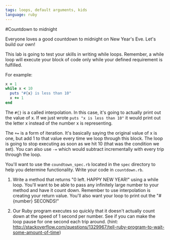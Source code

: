 ```yaml
---
tags: loops, default arguments, kids
language: ruby
---
```


#Countdown to midnight

Everyone loves a good countdown to midnight on New Year's Eve. Let's build our own! 


This lab is going to test your skills in writing while loops. Remember, a while loop will execute your block of code only while your defined requirement is fulfilled. 

For example:

```RUBY
x = 1
while x < 10
  puts "#{x} is less than 10"
  x += 1
end
```

The `#{}` is a called interpolation. In this case, it's going to actually print out the value of x. If we just wrote `puts "x is less than 10"` it would print out the letter x instead of the number x is representing.

The `+=` is a form of iteration. It's basically saying the original value of x is one, but add 1 to that value every time we loop through this block. The loop is going to stop executing as soon as we hit 10 (that was the condition we set). You can also use `-=` which would subtract incrementally with every trip through the loop.

You'll want to use the `coundtown_spec.rb` located in the `spec` directory to help you determine functionality. Write your code in `countdown.rb`.

1. Write a method that returns "0 left. HAPPY NEW YEAR!" using a while loop. You'll want to be able to pass any infinitely large number to your method and have it count down. Remember to use interpolation is creating your return value. You'll also want your loop to print out the "#{number} SECONDS!"

2. Our Ruby program executes so quickly that it doesn't actually count down at the speed of 1 second per number. See if you can make the loop pause for one second each trip around. (hint: http://stackoverflow.com/questions/1329967/tell-ruby-program-to-wait-some-amount-of-time)


